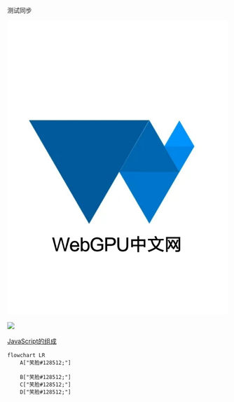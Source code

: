 测试同步


![](./logo.jpg)

![](https://webgpu-zh.github.io/sky.jpg)


[JavaScript的组成](JavaScript的组成)

```mermaid
flowchart LR
    A["笑脸#128512;"]

	B["笑脸#128512;"]
	C["笑脸#128512;"]
	D["笑脸#128512;"]
```
